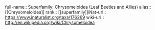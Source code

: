 

full-name:: Superfamily: Chrysomeloidea (Leaf Beetles and Allies)
alias:: [[Chrysomeloidea]]
rank:: [[superfamily]]iNat-url:: https://www.inaturalist.org/taxa/176269
wiki-url:: http://en.wikipedia.org/wiki/Chrysomeloidea